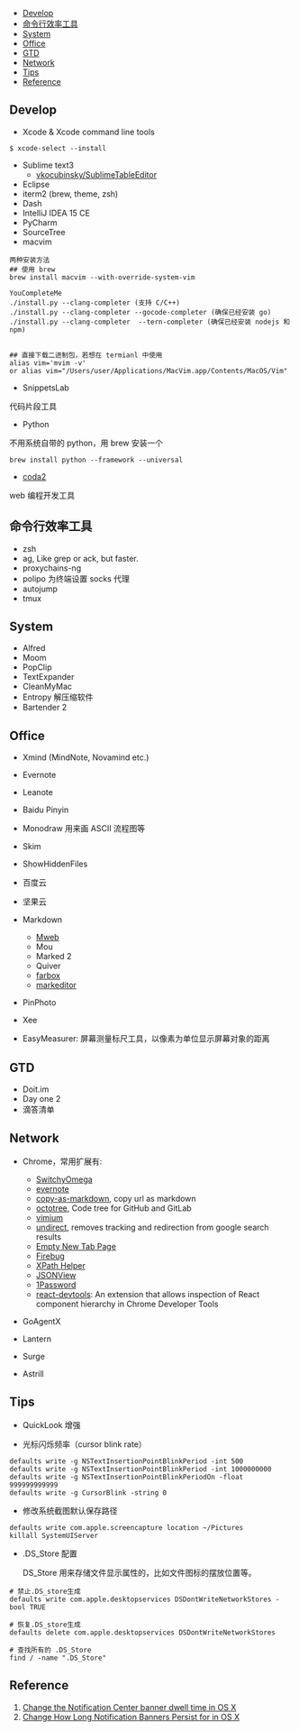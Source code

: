 
<!-- MarkdownTOC -->

- [Develop](#develop)
- [命令行效率工具](#命令行效率工具)
- [System](#system)
- [Office](#office)
- [GTD](#gtd)
- [Network](#network)
- [Tips](#tips)
- [Reference](#reference)

<!-- /MarkdownTOC -->


## Develop
- Xcode & Xcode command line tools

```shell
$ xcode-select --install
```

- Sublime text3
    - [vkocubinsky/SublimeTableEditor](https://github.com/vkocubinsky/SublimeTableEditor)
- Eclipse
- iterm2 (brew, theme, zsh)
- Dash
- IntelliJ IDEA 15 CE
- PyCharm
- SourceTree
- macvim

```shell
两种安装方法
## 使用 brew
brew install macvim --with-override-system-vim

YouCompleteMe
./install.py --clang-completer (支持 C/C++)
./install.py --clang-completer --gocode-completer (确保已经安装 go)
./install.py --clang-completer  --tern-completer (确保已经安装 nodejs 和 npm)


## 直接下载二进制包，若想在 termianl 中使用
alias vim='mvim -v'
or alias vim="/Users/user/Applications/MacVim.app/Contents/MacOS/Vim"
```

- SnippetsLab
	
代码片段工具

- Python
    
不用系统自带的 python，用 brew 安装一个

```
brew install python --framework --universal
```

- [coda2](https://panic.com/coda/)
    
web 编程开发工具


## 命令行效率工具

- zsh
- ag, Like grep or ack, but faster.
- proxychains-ng
- polipo 为终端设置 socks 代理
- autojump
- tmux


## System
- Alfred
- Moom
- PopClip
- TextExpander
- CleanMyMac
- Entropy
	解压缩软件
- Bartender 2


## Office

- Xmind (MindNote, Novamind etc.)
- Evernote
- Leanote
- Baidu Pinyin
- Monodraw
	用来画 ASCII 流程图等

- Skim
- ShowHiddenFiles
- 百度云
- 坚果云


- Markdown
	- [Mweb](http://zh.mweb.im/)
	- Mou
	- Marked 2
	- Quiver
	- [farbox](https://www.farbox.com/service/app/desktop_editor)
	- [markeditor](http://markeditor.farbox.com/)

- PinPhoto
- Xee
- EasyMeasurer: 屏幕测量标尺工具，以像素为单位显示屏幕对象的距离




## GTD

- Doit.im
- Day one 2
- 滴答清单

## Network

- Chrome，常用扩展有:
    - [SwitchyOmega](https://github.com/FelisCatus/SwitchyOmega)
    - [evernote](https://chrome.google.com/webstore/detail/evernote-web-clipper/pioclpoplcdbaefihamjohnefbikjilc?hl=zh-CN)
    - [copy-as-markdown](https://github.com/chitsaou/copy-as-markdown), copy url as markdown
    - [octotree](https://github.com/buunguyen/octotree), Code tree for GitHub and GitLab
    - [vimium](https://github.com/philc/vimium)
    - [undirect](https://github.com/xwipeoutx/undirect), removes tracking and redirection from google search results
    - [Empty New Tab Page](https://chrome.google.com/webstore/detail/empty-new-tab-page/dpjamkmjmigaoobjbekmfgabipmfilij?hl=zh-CN)
    - [Firebug](https://chrome.google.com/webstore/detail/firebug-lite-for-google-c/bmagokdooijbeehmkpknfglimnifench)
    - [XPath Helper](https://chrome.google.com/webstore/detail/xpath-helper/hgimnogjllphhhkhlmebbmlgjoejdpjl)
    - [JSONView](https://chrome.google.com/webstore/detail/jsonview/chklaanhfefbnpoihckbnefhakgolnmc)
    - [1Password](https://1password.com/)
    - [react-devtools](https://github.com/facebook/react-devtools): An extension that allows inspection of React component hierarchy in Chrome Developer Tools


- GoAgentX
- Lantern
- Surge
- Astrill



## Tips

- QuickLook 增强


- 光标闪烁频率（cursor blink rate）

```shell
defaults write -g NSTextInsertionPointBlinkPeriod -int 500
defaults write -g NSTextInsertionPointBlinkPeriod -int 1000000000
defaults write -g NSTextInsertionPointBlinkPeriodOn -float 999999999999 
defaults write -g CursorBlink -string 0
```

- 修改系统截图默认保存路径

```
defaults write com.apple.screencapture location ~/Pictures
killall SystemUIServer
```

- .DS_Store 配置

    DS_Store 用来存储文件显示属性的，比如文件图标的摆放位置等。
    
```
# 禁止.DS_store生成
defaults write com.apple.desktopservices DSDontWriteNetworkStores -bool TRUE

# 恢复.DS_store生成
defaults delete com.apple.desktopservices DSDontWriteNetworkStores

# 查找所有的 .DS_Store
find / -name ".DS_Store"
```





## Reference

1. [Change the Notification Center banner dwell time in OS X](http://www.cnet.com/news/change-the-notification-center-banner-dwell-time-in-os-x/)
2. [Change How Long Notification Banners Persist for in OS X](http://osxdaily.com/2014/01/29/change-notifications-banner-time-mac-os-x/)







